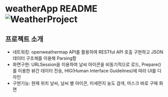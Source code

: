 weatherApp README
![WeatherProject](https://github.com/user-attachments/assets/5bc1e2e4-0707-4c4d-b2f8-343035cfd6d1)
=============

프로젝트 소개
----------
- 네트워킹: openweathermap API를 활용하여 RESTful API 호출 구현하고 JSON 데이터 구조체를 이용해 Parsing함
- 화면구현: URLSession을 이용하여 날씨 아이콘을 비동기적으로 로드, Prepare()를 이용한 뷰간 데이터 전송, HIG(Human Interface Guidelines)에 따라 UI를 디자인
- 구현기능: 현재 위치 날씨, 날씨 별 아이콘, 미세먼지 농도 검색, 마스크 바로 구매 화면
